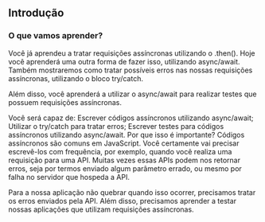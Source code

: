 ## Introdução
### O que vamos aprender?
Você já aprendeu a tratar requisições assíncronas utilizando o .then(). Hoje você aprenderá uma outra forma de fazer isso, utilizando async/await. Também mostraremos como tratar possíveis erros nas nossas requisições assíncronas, utilizando o bloco try/catch.

Além disso, você aprenderá a utilizar o async/await para realizar testes que possuem requisições assíncronas.


Você será capaz de:
Escrever códigos assíncronos utilizando async/await;
Utilizar o try/catch para tratar erros;
Escrever testes para códigos assíncronos utilizando async/await.
Por que isso é importante?
Códigos assíncronos são comuns em JavaScript. Você certamente vai precisar escrevê-los com frequência, por exemplo, quando você realiza uma requisição para uma API. Muitas vezes essas APIs podem nos retornar erros, seja por termos enviado algum parâmetro errado, ou mesmo por falha no servidor que hospeda a API.

Para a nossa aplicação não quebrar quando isso ocorrer, precisamos tratar os erros enviados pela API. Além disso, precisamos aprender a testar nossas aplicações que utilizam requisições assíncronas.

